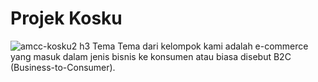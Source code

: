 # Projek Kosku
![amcc-kosku2](https://github.com/maiillll/Amcc/assets/171653379/e31864d3-f4fe-4a68-b8a2-6b9e406e1d33)
h3 Tema
Tema dari kelompok kami adalah e-commerce yang masuk dalam jenis bisnis ke konsumen atau biasa disebut B2C (Business-to-Consumer).
